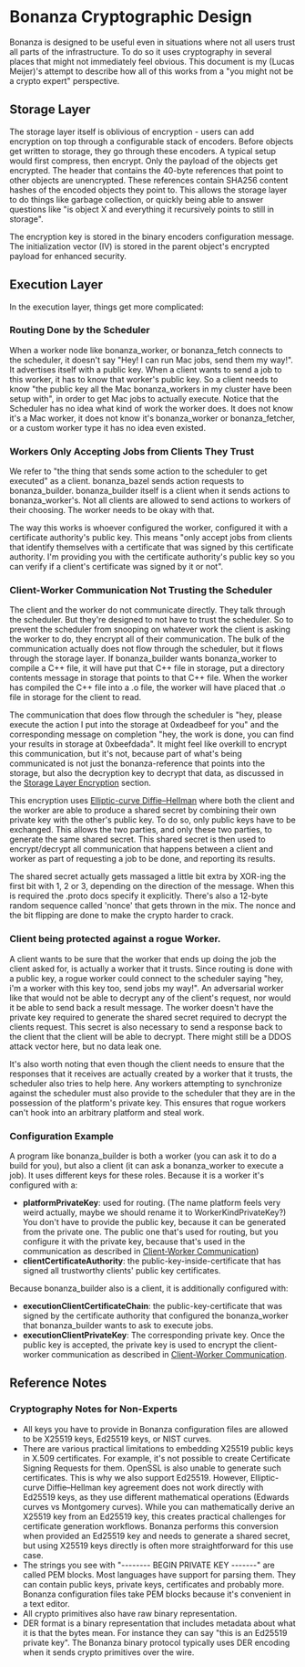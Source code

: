 # Bonanza Cryptographic Design

Bonanza is designed to be useful even in situations where not all users trust all parts of the infrastructure. To do so it uses cryptography in several places that might not immediately feel obvious. This document is my (Lucas Meijer)'s attempt to describe how all of this works from a "you might not be a crypto expert" perspective.

## Storage Layer

The storage layer itself is oblivious of encryption - users can add encryption on top through a configurable stack of encoders. Before objects get written to storage, they go through these encoders. A typical setup would first compress, then encrypt. Only the payload of the objects get encrypted. The header that contains the 40-byte references that point to other objects are unencrypted. These references contain SHA256 content hashes of the encoded objects they point to. This allows the storage layer to do things like garbage collection, or quickly being able to answer questions like "is object X and everything it recursively points to still in storage".

The encryption key is stored in the binary encoders configuration message. The initialization vector (IV) is stored in the parent object's encrypted payload for enhanced security. 

## Execution Layer

In the execution layer, things get more complicated:

### Routing Done by the Scheduler

When a worker node like bonanza_worker, or bonanza_fetch connects to the scheduler, it doesn't say "Hey! I can run Mac jobs, send them my way!". It advertises itself with a public key. When a client wants to send a job to this worker, it has to know that worker's public key. So a client needs to know "the public key all the Mac bonanza_workers in my cluster have been setup with", in order to get Mac jobs to actually execute. Notice that the Scheduler has no idea what kind of work the worker does. It does not know it's a Mac worker, it does not know it's bonanza_worker or bonanza_fetcher, or a custom worker type it has no idea even existed.

### Workers Only Accepting Jobs from Clients They Trust

We refer to "the thing that sends some action to the scheduler to get executed" as a client. bonanza_bazel sends action requests to bonanza_builder. bonanza_builder itself is a client when it sends actions to bonanza_worker's. Not all clients are allowed to send actions to workers of their choosing. The worker needs to be okay with that. 

The way this works is whoever configured the worker, configured it with a certificate authority's public key. This means "only accept jobs from clients that identify themselves with a certificate that was signed by this certificate authority. I'm providing you with the certificate authority's public key so you can verify if a client's certificate was signed by it or not".

### Client-Worker Communication Not Trusting the Scheduler

The client and the worker do not communicate directly. They talk through the scheduler. But they're designed to not have to trust the scheduler. So to prevent the scheduler from snooping on whatever work the client is asking the worker to do, they encrypt all of their communication. The bulk of the communication actually does not flow through the scheduler, but it flows through the storage layer. If bonanza_builder wants bonanza_worker to compile a C++ file, it will have put that C++ file in storage, put a directory contents message in storage that points to that C++ file. When the worker has compiled the C++ file into a .o file, the worker will have placed that .o file in storage for the client to read.

The communication that does flow through the scheduler is "hey, please execute the action I put into the storage at 0xdeadbeef for you" and the corresponding message on completion "hey, the work is done, you can find your results in storage at 0xbeefdada". It might feel like overkill to encrypt this communication, but it's not, because part of what's being communicated is not just the bonanza-reference that points into the storage, but also the decryption key to decrypt that data, as discussed in the [Storage Layer Encryption](#storage-layer-encryption) section.

This encryption uses [Elliptic-curve Diffie–Hellman](https://en.wikipedia.org/wiki/Elliptic-curve_Diffie%E2%80%93Hellman) where both the client and the worker are able to produce a shared secret by combining their own private key with the other's public key. To do so, only public keys have to be exchanged. This allows the two parties, and only these two parties, to generate the same shared secret. This shared secret is then used to encrypt/decrypt all communication that happens between a client and worker as part of requesting a job to be done, and reporting its results.

The shared secret actually gets massaged a little bit extra by XOR-ing the first bit with 1, 2 or 3, depending on the direction of the message. When this is required the .proto docs specify it explicitly. There's also a 12-byte random sequence called 'nonce' that gets thrown in the mix. The nonce and the bit flipping are done to make the crypto harder to crack.

### Client being protected against a rogue Worker.

A client wants to be sure that the worker that ends up doing the job the client asked for, is actually a worker that it trusts. Since
routing is done with a public key, a rogue worker could connect to the scheduler saying "hey, i'm a worker with this key too, send jobs my way!".
An adversarial worker like that would not be able to decrypt any of the client's request, nor would it be able to send back a result message. The worker doesn't have the private key required to generate the shared secret required to decrypt the clients request. This secret is also necessary to send a response back to the client that the client will be able to decrypt. There might still be a DDOS attack vector here, but no data leak one.

It's also worth noting that even though the client needs to ensure that the responses that it receives are actually created by a worker that it trusts, the scheduler also tries to help here. Any workers attempting to synchronize against the scheduler must also provide to the scheduler that they are in the possession of the platform's private key. This ensures that rogue workers can't hook into an arbitrary platform and steal work.


### Configuration Example

A program like bonanza_builder is both a worker (you can ask it to do a build for you), but also a client (it can ask a bonanza_worker to execute a job). It uses different keys for these roles. Because it is a worker it's configured with a:

- **platformPrivateKey**: used for routing. (The name platform feels very weird actually, maybe we should rename it to WorkerKindPrivateKey?) You don't have to provide the public key, because it can be generated from the private one. The public one that's used for routing, but you configure it with the private key, because that's used in the communication as described in [Client-Worker Communication](#client-worker-communication-not-trusting-the-scheduler))
- **clientCertificateAuthority**: the public-key-inside-certificate that has signed all trustworthy clients' public key certificates.

Because bonanza_builder also is a client, it is additionally configured with:
- **executionClientCertificateChain**: the public-key-certificate that was signed by the certificate authority that configured the bonanza_worker that bonanza_builder wants to ask to execute jobs.
- **executionClientPrivateKey**: The corresponding private key. Once the public key is accepted, the private key is used to encrypt the client-worker communication as described in [Client-Worker Communication](#client-worker-communication-not-trusting-the-scheduler).

## Reference Notes

### Cryptography Notes for Non-Experts

- All keys you have to provide in Bonanza configuration files are allowed to be X25519 keys, Ed25519 keys, or NIST curves.
- There are various practical limitations to embedding X25519 public keys in X.509 certificates. For example, it's not possible to create Certificate Signing Requests for them. OpenSSL is also unable to generate such certificates. This is why we also support Ed25519. However, Elliptic-curve Diffie–Hellman key agreement does not work directly with Ed25519 keys, as they use different mathematical operations (Edwards curves vs Montgomery curves). While you can mathematically derive an X25519 key from an Ed25519 key, this creates practical challenges for certificate generation workflows. Bonanza performs this conversion when provided an Ed25519 key and needs to generate a shared secret, but using X25519 keys directly is often more straightforward for this use case. 
- The strings you see with "-------- BEGIN PRIVATE KEY -------" are called PEM blocks. Most languages have support for parsing them. They can contain public keys, private keys, certificates and probably more. Bonanza configuration files take PEM blocks because it's convenient in a text editor.
- All crypto primitives also have raw binary representation.
- DER format is a binary representation that includes metadata about what it is that the bytes mean. For instance they can say "this is an Ed25519 private key". The Bonanza binary protocol typically uses DER encoding when it sends crypto primitives over the wire.